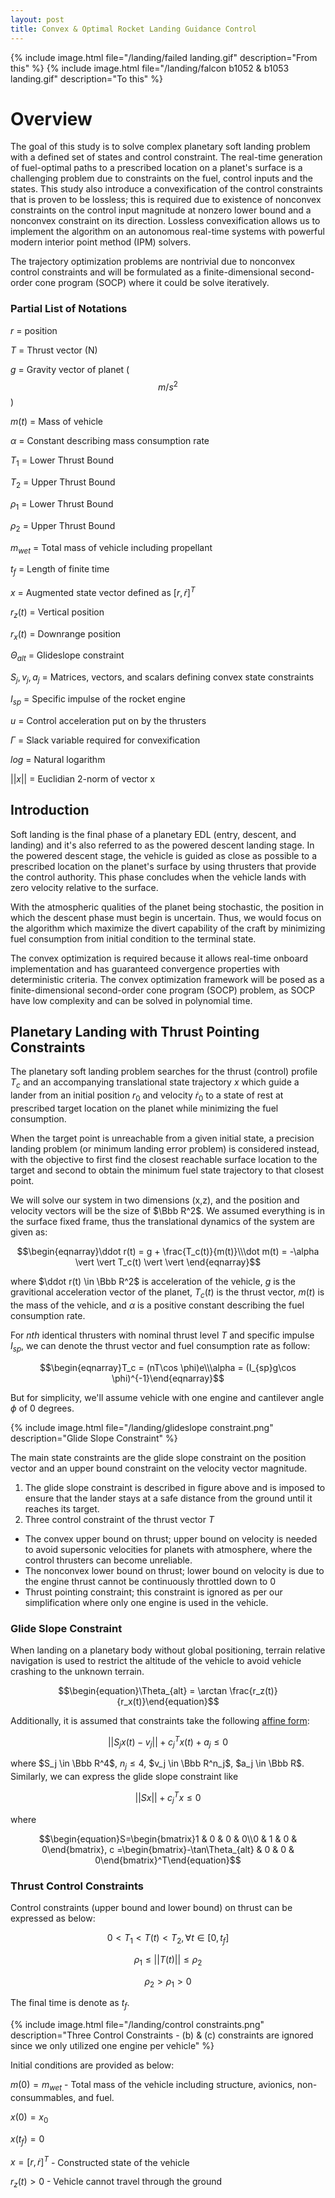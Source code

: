 ```yaml
---
layout: post
title: Convex & Optimal Rocket Landing Guidance Control
---
```


{% include image.html file="/landing/failed landing.gif" description="From this" %}
{% include image.html file="/landing/falcon b1052 & b1053 landing.gif" description="To this" %}

# Overview

The goal of this study is to solve complex planetary soft landing problem with a defined set of states and control constraint. The real-time generation of fuel-optimal paths to a prescribed location on a planet's surface is a challenging problem due to constraints on the fuel, control inputs and the states. This study also introduce a convexification of the control constraints that is proven to be lossless; this is required due to existence of nonconvex constraints on the control input magnitude at nonzero lower bound and a nonconvex constraint on its direction. Lossless convexification allows us to implement the algorithm on an autonomous real-time systems with powerful modern interior point method (IPM) solvers.

The trajectory optimization problems are nontrivial due to nonconvex control constraints and will be formulated as a finite-dimensional second-order cone program (SOCP) where it could be solve iteratively.

### Partial List of Notations

$r$ = position

$T$ = Thrust vector (N)

$g$ = Gravity vector of planet ($$m/s^{2}$$)

$m(t)$ = Mass of vehicle

$\alpha$ = Constant describing mass consumption rate

$T_1$ = Lower Thrust Bound

$T_2$ = Upper Thrust Bound

$\rho_1$ = Lower Thrust Bound

$\rho_2$ = Upper Thrust Bound

$m_{wet}$ = Total mass of vehicle including propellant

$t_f$ = Length of finite time

$x$ = Augmented state vector defined as $[r, \dot r]^T$

$r_z(t)$ = Vertical position

$r_x(t)$ = Downrange position

$\Theta_{alt}$ = Glideslope constraint

$S_j, v_j, a_j$ = Matrices, vectors, and scalars defining convex state constraints

$I_{sp}$ = Specific impulse of the rocket engine

$u$ = Control acceleration put on by the thrusters

$\Gamma$ = Slack variable required for convexification

$log$ = Natural logarithm

$\vert \vert x \vert \vert$ = Euclidian 2-norm of vector x

## Introduction

Soft landing is the final phase of a planetary EDL (entry, descent, and landing) and it's also referred to as the powered descent landing stage. In the powered descent stage, the vehicle is guided as close as possible to a prescribed location on the planet's surface by using thrusters that provide the control authority. This phase concludes when the vehicle lands with zero velocity relative to the surface.

With the atmospheric qualities of the planet being stochastic, the position in which the descent phase must begin is uncertain. Thus, we would focus on the algorithm which maximize the divert capability of the craft by minimizing fuel consumption from initial condition to the terminal state.

The convex optimization is required because it allows real-time onboard implementation and has guaranteed convergence properties with deterministic criteria. The convex optimization framework will be posed as a finite-dimensional second-order cone program (SOCP) problem, as SOCP have low complexity and can be solved in polynomial time.

## Planetary Landing with Thrust Pointing Constraints

The planetary soft landing problem searches for the thrust (control) profile $T_c$  and an accompanying translational state trajectory $x$ which guide a lander from an initial position $r_0$ and velocity $\dot r_0$ to a state of rest at prescribed target location on the planet while minimizing the fuel consumption.

When the target point is unreachable from a given initial state, a precision landing problem (or minimum landing error problem) is considered instead, with the objective to first find the closest reachable surface location to the target and second to obtain the minimum fuel state trajectory to that closest point.

We will solve our system in two dimensions (x,z), and the position and velocity vectors will be the size of $\Bbb R^2$. We assumed everything is in the surface fixed frame, thus the translational dynamics of the system are given as:

$$\begin{eqnarray}\ddot r(t) = g + \frac{T_c(t)}{m(t)}\\\dot m(t) = -\alpha \vert \vert T_c(t) \vert \vert \end{eqnarray}$$

where $\ddot r(t) \in \Bbb R^2$ is acceleration of the vehicle, $g$ is the gravitional acceleration vector of the planet, $T_c(t)$ is the thrust vector, $m(t)$ is the mass of the vehicle, and $\alpha$ is a positive constant describing the fuel consumption rate.

For $nth$ identical thrusters with nominal thrust level $T$ and specific impulse $I_{sp}$, we can denote the thrust vector and fuel consumption rate as follow:

$$\begin{eqnarray}T_c = (nT\cos \phi)e\\\alpha = (I_{sp}g\cos \phi)^{-1}\end{eqnarray}$$

But for simplicity, we'll assume vehicle with one engine and cantilever angle $\phi$ of 0 degrees.

{% include image.html file="/landing/glideslope constraint.png" description="Glide Slope Constraint" %}

The main state constraints are the glide slope constraint on the position vector and an upper bound constraint on the velocity vector magnitude.
1. The glide slope constraint is described in figure above and is imposed to ensure that the lander stays at a safe distance from the ground until it reaches its target.
2. Three control constraint of the thrust vector $T$
* The convex upper bound on thrust; upper bound on velocity is needed to avoid supersonic velocities for planets with atmosphere, where the control thrusters can become unreliable.
* The nonconvex lower bound on thrust; lower bound on velocity is due to the engine thrust cannot be continuously throttled down to 0
* Thrust pointing constraint; this constraint is ignored as per our simplification where only one engine is used in the vehicle.

### Glide Slope Constraint
When landing on a planetary body without global positioning, terrain relative navigation is used to restrict the altitude of the vehicle to avoid vehicle crashing to the unknown terrain.

$$\begin{equation}\Theta_{alt} = \arctan \frac{r_z(t)}{r_x(t)}\end{equation}$$

Additionally, it is assumed that constraints take the following [affine form](https://mathworld.wolfram.com/AffineFunction.html):

$$\begin{equation}\vert \vert S_j x(t) - v_j \vert \vert + c^T_j x(t) + a_j \leq 0\end{equation}$$

where $S_j \in \Bbb R^4$, $n_j \leq 4$, $v_j \in \Bbb R^n_j$, $a_j \in \Bbb R$. Similarly, we can express the glide slope constraint like

$$\begin{equation}\vert \vert Sx \vert \vert + c^T_j x \leq 0\end{equation}$$

where

$$\begin{equation}S=\begin{bmatrix}1 & 0 & 0 & 0\\0 & 1 & 0 & 0\end{bmatrix}, c =\begin{bmatrix}-\tan\Theta_{alt} & 0 & 0 & 0\end{bmatrix}^T\end{equation}$$

### Thrust Control Constraints
Control constraints (upper bound and lower bound) on thrust can be expressed as below:

$$\begin{equation}0 \lt T_1 \lt T(t) \lt T_2, \forall t \in [0,t_f]\end{equation}$$

$$\begin{equation}\rho_1 \leq \vert \vert T(t) \vert \vert \leq \rho_2\end{equation}$$

$$\begin{equation}\rho_2 \gt \rho_1 \gt 0\end{equation}$$

The final time is denote as $t_f$.

{% include image.html file="/landing/control constraints.png" description="Three Control Constraints - (b) & (c) constraints are ignored since we only utilized one engine per vehicle" %}

Initial conditions are provided as below:

$m(0)=m_{wet}$ - Total mass of the vehicle including structure, avionics, non-consummables, and fuel.

$x(0)=x_0$

$x(t_f)=0$

$x=[r, \dot r]^T$ - Constructed state of the vehicle

$r_z(t) > 0$ - Vehicle cannot travel through the ground
